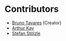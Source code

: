 # Contributors

* [Bruno Tavares](http://bruno.tavares.me) (Creator)
* [Arthur Kay](http://www.akawebdesign.com)
* [Stefan Stölzle](http://stefan.stoelzle.me)
